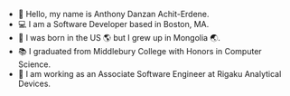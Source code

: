 - 👋 Hello, my name is Anthony Danzan Achit-Erdene.
- :computer: I am a Software Developer based in Boston, MA.
- 🌌 I was born in the US :earth_americas: but I grew up in Mongolia :earth_asia:.  
- :books: I graduated from Middlebury College with Honors in Computer Science.  
- :briefcase: I am working as an Associate Software Engineer at Rigaku Analytical Devices. 
